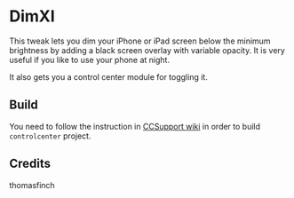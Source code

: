 # DimXI
This tweak lets you dim your iPhone or iPad screen below the minimum brightness by adding a black screen overlay with variable opacity. It is very useful if you like to use your phone at night.

It also gets you a control center module for toggling it.

## Build
You need to follow the instruction in [CCSupport wiki](https://github.com/opa334/CCSupport/wiki) in order to build `controlcenter` project.

## Credits
thomasfinch
